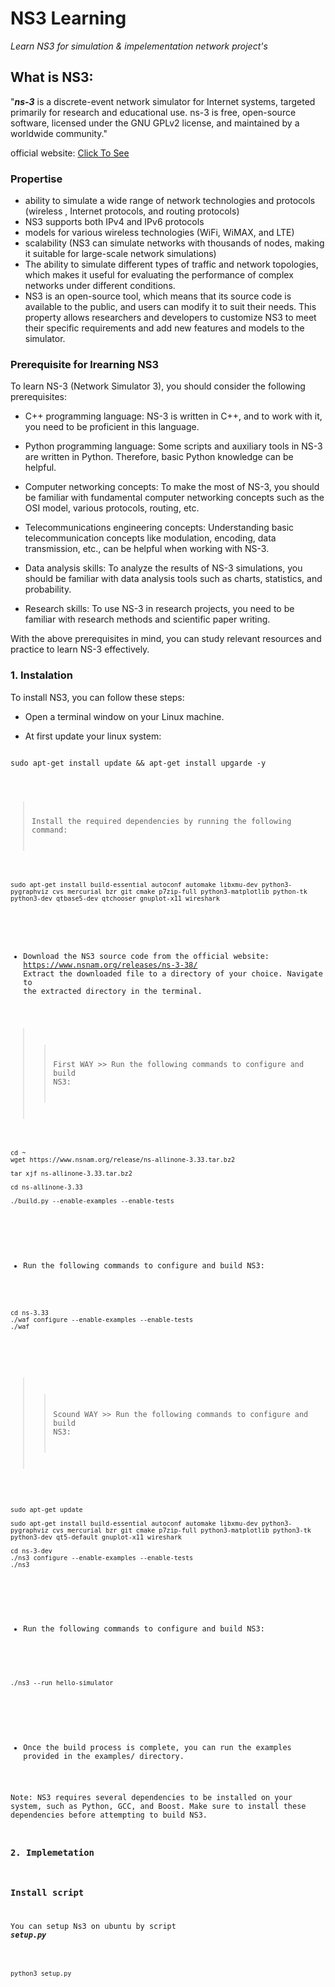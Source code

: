 # NS3 Learning

_Learn NS3 for simulation & impelementation network project's_

## What is NS3:

"***ns-3*** is a discrete-event network simulator for Internet systems, targeted primarily for research and educational use. ns-3 is free, open-source software, licensed under the GNU GPLv2 license, and maintained by a worldwide community."

official website: [Click To See](https://www.nsnam.org/) 

[comment]: # (The best way to learn is read official Docs.)


### Propertise

- ability to simulate a wide range of network technologies and protocols (wireless , Internet protocols, and routing protocols)
-  NS3 supports both IPv4 and IPv6 protocols 
-  models for various wireless technologies (WiFi, WiMAX, and LTE)
-  scalability (NS3 can simulate networks with thousands of nodes, making it suitable for large-scale network simulations)
-  The ability to simulate different types of traffic and network topologies, which makes it useful for evaluating the performance of complex networks under different conditions.
-  NS3 is an open-source tool, which means that its source code is available to the public, and users can modify it to suit their needs. This property allows researchers and developers to customize NS3 to meet their specific requirements and add new features and models to the simulator.

### Prerequisite for lrearning NS3

To learn NS-3 (Network Simulator 3), you should consider the following prerequisites:

- C++ programming language: NS-3 is written in C++, and to work with it, you need to be proficient in this language.

- Python programming language: Some scripts and auxiliary tools in NS-3 are written in Python. Therefore, basic Python knowledge can be helpful.

- Computer networking concepts: To make the most of NS-3, you should be familiar with fundamental computer networking concepts such as the OSI model, various protocols, routing, etc.

- Telecommunications engineering concepts: Understanding basic telecommunication concepts like modulation, encoding, data transmission, etc., can be helpful when working with NS-3.

- Data analysis skills: To analyze the results of NS-3 simulations, you should be familiar with data analysis tools such as charts, statistics, and probability.

- Research skills: To use NS-3 in research projects, you need to be familiar with research methods and scientific paper writing.

With the above prerequisites in mind, you can study relevant resources and practice to learn NS-3 effectively.

### 1. Instalation

To install NS3, you can follow these steps:

* Open a terminal window on your Linux machine.

* At first update your linux system:

<pre>
<code id="my-code-block" data-clipboard-target="#my-code-block">
sudo apt-get install update && apt-get install upgarde -y 
</pre>

>    Install the required dependencies by running the following command:

<pre>
<code id="my-code-block" data-clipboard-target="#my-code-block">
sudo apt-get install build-essential autoconf automake libxmu-dev python3-pygraphviz cvs mercurial bzr git cmake p7zip-full python3-matplotlib python-tk python3-dev qtbase5-dev qtchooser gnuplot-x11 wireshark
</code>
</pre>


* Download the NS3 source code from the official website: https://www.nsnam.org/releases/ns-3-38/
    Extract the downloaded file to a directory of your choice.
    Navigate to the extracted directory in the terminal.
    
>>    First WAY  >> Run the following commands to configure and build NS3:

<pre>
<code id="my-code-block" data-clipboard-target="#my-code-block">
cd ~
wget https://www.nsnam.org/release/ns-allinone-3.33.tar.bz2

tar xjf ns-allinone-3.33.tar.bz2

cd ns-allinone-3.33

./build.py --enable-examples --enable-tests

</code>
</pre>

* Run the following commands to configure and build NS3:

<pre>
<code id="my-code-block" data-clipboard-target="#my-code-block">
cd ns-3.33
./waf configure --enable-examples --enable-tests
./waf

</code>
</pre>

>>    Scound WAY  >> Run the following commands to configure and build NS3:

<pre>
<code id="my-code-block" data-clipboard-target="#my-code-block">

sudo apt-get update

sudo apt-get install build-essential autoconf automake libxmu-dev python3-pygraphviz cvs mercurial bzr git cmake p7zip-full python3-matplotlib python3-tk python3-dev qt5-default gnuplot-x11 wireshark

cd ns-3-dev
./ns3 configure --enable-examples --enable-tests
./ns3

</code>
</pre>

* Run the following commands to configure and build NS3:

<pre>
<code id="my-code-block" data-clipboard-target="#my-code-block">

./ns3 --run hello-simulator

</code>
</pre>

 
 * Once the build process is complete, you can run the examples provided in the examples/ directory.

Note: NS3 requires several dependencies to be installed on your system, such as Python, GCC, and Boost. Make sure to install these dependencies before attempting to build NS3.


### 2. Implemetation 



### Install script 

You can setup Ns3 on ubuntu by script ***setup.py***


<pre>
<code id="my-code-block" data-clipboard-target="#my-code-block">
python3 setup.py
</code>
</pre>



